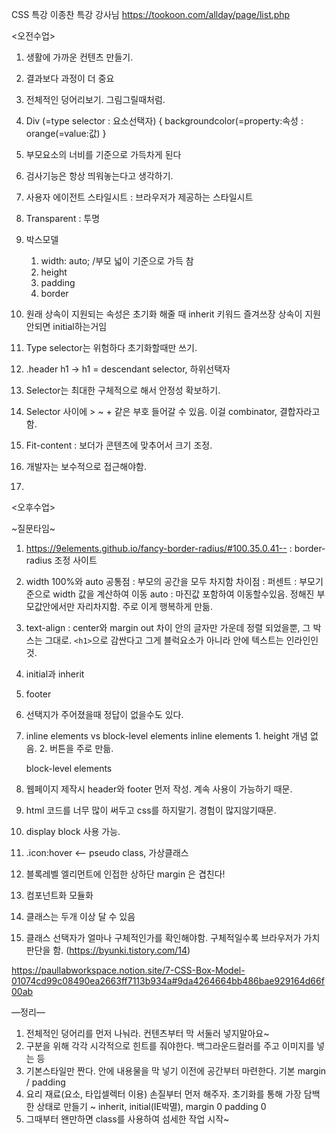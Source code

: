 CSS 특강
이종찬 특강 강사님
https://tookoon.com/allday/page/list.php

<오전수업>
1. 생활에 가까운 컨텐츠 만들기.
2. 결과보다 과정이 더 중요
3. 전체적인 덩어리보기. 그림그릴때처럼.
4.  Div (=type selector : 요소선택자) { 
		backgroundcolor(=property:속성 : orange(=value:값)
	}		
5. 부모요소의 너비를 기준으로 가득차게 된다
6. 검사기능은 항상 띄워놓는다고 생각하기.
7. 사용자 에이전트 스타일시트 : 브라우저가 제공하는 스타일시트
8. Transparent : 투명
9. 박스모델
    1. width: auto; /부모 넓이 기준으로 가득 참
    2. height
    3. padding
    4. border


6. 원래 상속이 지원되는 속성은 초기화 해줄 때 inherit 키워드 즐겨쓰장 상속이 지원안되면 initial하는거임
7. Type selector는 위험하다 초기화할때만 쓰기.
8. .header h1 -> h1 = descendant selector, 하위선택자
9. Selector는 최대한 구체적으로 해서 안정성 확보하기.
10. Selector 사이에 > ~ + 같은 부호 들어갈 수 있음. 이걸 combinator, 결합자라고 함.
11. Fit-content : 보더가 콘텐츠에 맞추어서 크기 조정.
12. 개발자는 보수적으로 접근해야함.
13. 


<오후수업>

~질문타임~
1. https://9elements.github.io/fancy-border-radius/#100.35.0.41--  : border-radius 조정 사이트
2. width 100%와 auto
	공통점 : 부모의 공간을 모두 차지함 
	차이점 : 퍼센트 : 부모기준으로 width 값을 계산하여 이동
		     auto : 마진값 포함하여 이동할수있음. 정해진 부모값안에서만 자리차지함. 주로 이게 행복하게 만듦.
3. text-align : center와 margin out 차이
	안의 글자만 가운데 정렬 되었을뿐, 그 박스는 그대로.
	```<h1>```으로 감싼다고 그게 블럭요소가 아니라 안에 텍스트는 인라인인것.

1. initial과 inherit
2. footer
3. 선택지가 주어졌을때 정답이 없을수도 있다.
4. inline elements vs block-level elements
	inline elements
		1. height 개념 없음.
		2. 버튼을 주로 만듦.


	block-level elements
5. 웹페이지 제작시 header와 footer 먼저 작성. 계속 사용이 가능하기 때문.
6. html 코드를 너무 많이 써두고 css를 하지말기. 경험이 많지않기때문.
7. display block 사용 가능. 
8. .icon:hover <— pseudo class, 가상클래스
9. 블록레벨 엘리먼트에 인접한 상하단 margin 은 겹친다!
10. 컴포넌트화 모듈화
11. 클래스는 두개 이상 달 수 있음
12. 클래스 선택자가 얼마나 구체적인가를 확인해야함. 구체적일수록 브라우저가 가치판단을 함.
(https://byunki.tistory.com/14) 

https://paullabworkspace.notion.site/7-CSS-Box-Model-01074cd99c08490ea2663ff7113b934a#9da4264664bb486bae929164d66f00ab



—정리—
1. 전체적인 덩어리를 먼저 나눠라. 컨텐츠부터 막 서둘러 넣지말아요~ 
2. 구분을 위해 각각 시각적으로 힌트를 줘야한다. 백그라운드컬러를 주고 이미지를 넣는 등 
3. 기본스타일만 짠다. 안에 내용물을 막 넣기 이전에 공간부터 마련한다. 기본 margin / padding 
4. 요리 재료(요소, 타입셀렉터 이용) 손질부터 먼저 해주자. 초기화를 통해 가장 담백한 상태로 만들기 ~ inherit, initial(IE박멸), margin 0 padding 0 
5. 그때부터 왠만하면 class를 사용하여 섬세한 작업 시작~



